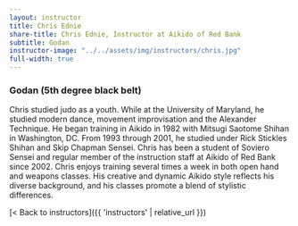 ```yaml
---
layout: instructor
title: Chris Ednie
share-title: Chris Ednie, Instructor at Aikido of Red Bank
subtitle: Godan
instructor-image: "../../assets/img/instructors/chris.jpg"
full-width: true
---
```


### Godan (5th degree black belt)

Chris studied judo as a youth. While at the University of Maryland, he studied modern dance, movement improvisation and the Alexander Technique. He began training in Aikido in 1982 with Mitsugi Saotome Shihan in Washington, DC. From 1993 through 2001, he studied under Rick Stickles Shihan and Skip Chapman Sensei. Chris has been a student of Soviero Sensei and regular member of the instruction staff at Aikido of Red Bank since 2002. Chris enjoys training several times a week in both open hand and weapons classes. His creative and dynamic Aikido style reflects his diverse background, and his classes promote a blend of stylistic differences.

[< Back to instructors]({{ 'instructors' | relative_url }})
